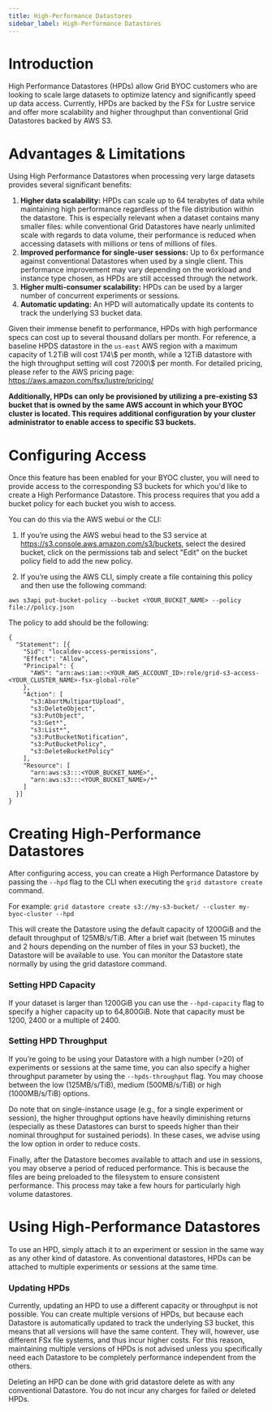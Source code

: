 ```yaml
---
title: High-Performance Datastores
sidebar_label: High-Performance Datastores
---
```


# Introduction

High Performance Datastores (HPDs) allow Grid BYOC customers who are looking to scale large datasets to optimize latency and significantly speed up data access. Currently, HPDs are backed by the FSx for Lustre service and offer more scalability and higher throughput than conventional Grid Datastores backed by AWS S3.

# Advantages & Limitations

Using High Performance Datastores when processing very large datasets provides several significant benefits:

1. **Higher data scalability:** HPDs can scale up to 64 terabytes of data while maintaining high performance regardless of the file distribution within the datastore. This is especially relevant when a dataset contains many smaller files: while conventional Grid Datastores have nearly unlimited scale with regards to data volume, their performance is reduced when accessing datasets with millions or tens of millions of files.
2. **Improved performance for single-user sessions:** Up to 6x performance against conventional Datastores when used by a single client. This performance improvement may vary depending on the workload and instance type chosen, as HPDs are still accessed through the network.
3. **Higher multi-consumer scalability:** HPDs can be used by a larger number of concurrent experiments or sessions.
4. **Automatic updating:** An HPD will automatically update its contents to track the underlying S3 bucket data.

Given their immense benefit to performance, HPDs with high performance specs can cost up to several thousand dollars per month. For reference, a baseline HPDS datastore in the `us-east` AWS region
with a maximum capacity of 1.2TiB will cost 174\\$ per month, while a 12TiB datastore with the high throughput setting will cost 7200\\$ per month. For detailed pricing, please refer to the AWS pricing page: https://aws.amazon.com/fsx/lustre/pricing/

**Additionally, HPDs can only be provisioned by utilizing a pre-existing S3 bucket that is owned by the same AWS account in which your BYOC cluster is located. This requires additional configuration by your cluster administrator to enable access to specific S3 buckets.**

# Configuring Access

Once this feature has been enabled for your BYOC cluster, you will need to provide access to the corresponding S3 buckets for which you'd like to create a High Performance Datastore. This process requires that you add a bucket policy for each bucket you wish to access.

You can do this via the AWS webui or the CLI:

1. If you’re using the AWS webui head to the S3 service at https://s3.console.aws.amazon.com/s3/buckets, select the desired bucket, click on the permissions tab and select "Edit" on the bucket policy field to add the new policy.

2. If you’re using the AWS CLI, simply create a file containing this policy and then use the following command: 

`aws s3api put-bucket-policy --bucket <YOUR_BUCKET_NAME> --policy file://policy.json`

The policy to add should be the following:
```
{
  "Statement": [{
    "Sid": "localdev-access-permissions",
    "Effect": "Allow",
    "Principal": {
      "AWS": "arn:aws:iam::<YOUR_AWS_ACCOUNT_ID>:role/grid-s3-access-<YOUR_CLUSTER_NAME>-fsx-global-role"
    },
    "Action": [
      "s3:AbortMultipartUpload",
      "s3:DeleteObject",
      "s3:PutObject",
      "s3:Get*",
      "s3:List*",
      "s3:PutBucketNotification",
      "s3:PutBucketPolicy",
      "s3:DeleteBucketPolicy"
    ],
    "Resource": [
      "arn:aws:s3:::<YOUR_BUCKET_NAME>",
      "arn:aws:s3:::<YOUR_BUCKET_NAME>/*"
    ]
  }]
}
```

# Creating High-Performance Datastores

After configuring access, you can create a High Performance Datastore by passing the `--hpd` flag to the CLI when executing the `grid datastore create` command. 

For example: `grid datastore create s3://my-s3-bucket/ --cluster my-byoc-cluster --hpd`

This will create the Datastore using the default capacity of 1200GiB and the default throughput of 125MB/s/TiB. After a brief wait (between 15 minutes and 2 hours depending on the number of files in your S3 bucket), the Datastore will be available to use. You can monitor the Datastore state normally by using the grid datastore command.

### Setting HPD Capacity

If your dataset is larger than 1200GiB you can use the `--hpd-capacity` flag to specify a higher capacity up to 64,800GiB. Note that capacity must be 1200, 2400 or a multiple of 2400.

### Setting HPD Throughput

If you’re going to be using your Datastore with a high number (>20) of experiments or sessions at the same time, you can also specify a higher throughput parameter by using the `--hpds-throughput` flag. You may choose between the low (125MB/s/TiB), medium (500MB/s/TiB) or high (1000MB/s/TiB) options.

Do note that on single-instance usage (e.g., for a single experiment or session), the higher throughput options have heavily diminishing returns (especially as these Datastores can burst to speeds higher than their nominal throughput for sustained periods). In these cases, we advise using the low option in order to reduce costs. 

Finally, after the Datastore becomes available to attach and use in sessions, you may observe a period of reduced performance. This is because the files are being preloaded to the filesystem to ensure consistent performance. This process may take a few hours for particularly high volume datastores.

# Using High-Performance Datastores
To use an HPD, simply attach it to an experiment or session in the same way as any other kind of datastore. As conventional datastores, HPDs can be attached to multiple experiments or sessions at the same time.

### Updating HPDs
Currently, updating an HPD to use a different capacity or throughput is not possible. You can create multiple versions of HPDs, but because each Datastore is automatically updated to track the underlying S3 bucket, this means that all versions will have the same content. They will, however, use different FSx file systems, and thus incur higher costs. For this reason, maintaining multiple versions of HPDs is not advised unless you specifically need each Datastore to be completely performance independent from the others.

Deleting an HPD can be done with grid datastore delete as with any conventional Datastore. You do not incur any charges for failed or deleted HPDs.

